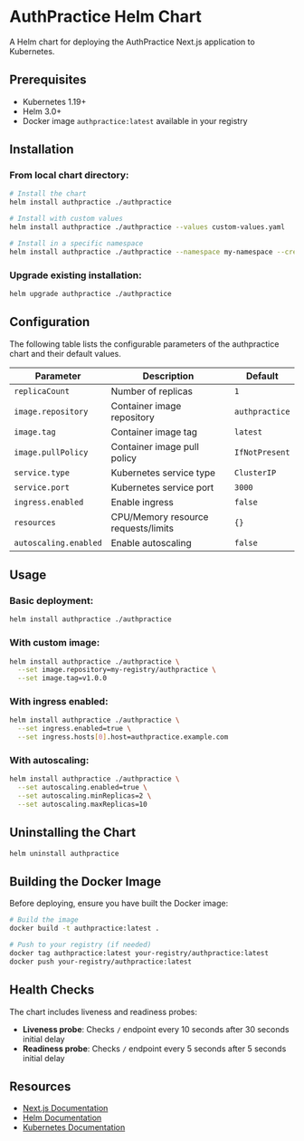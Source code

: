 # AuthPractice Helm Chart

A Helm chart for deploying the AuthPractice Next.js application to Kubernetes.

## Prerequisites

- Kubernetes 1.19+
- Helm 3.0+
- Docker image `authpractice:latest` available in your registry

## Installation

### From local chart directory:

```bash
# Install the chart
helm install authpractice ./authpractice

# Install with custom values
helm install authpractice ./authpractice --values custom-values.yaml

# Install in a specific namespace
helm install authpractice ./authpractice --namespace my-namespace --create-namespace
```

### Upgrade existing installation:

```bash
helm upgrade authpractice ./authpractice
```

## Configuration

The following table lists the configurable parameters of the authpractice chart and their default values.

| Parameter | Description | Default |
|-----------|-------------|---------|
| `replicaCount` | Number of replicas | `1` |
| `image.repository` | Container image repository | `authpractice` |
| `image.tag` | Container image tag | `latest` |
| `image.pullPolicy` | Container image pull policy | `IfNotPresent` |
| `service.type` | Kubernetes service type | `ClusterIP` |
| `service.port` | Kubernetes service port | `3000` |
| `ingress.enabled` | Enable ingress | `false` |
| `resources` | CPU/Memory resource requests/limits | `{}` |
| `autoscaling.enabled` | Enable autoscaling | `false` |

## Usage

### Basic deployment:

```bash
helm install authpractice ./authpractice
```

### With custom image:

```bash
helm install authpractice ./authpractice \
  --set image.repository=my-registry/authpractice \
  --set image.tag=v1.0.0
```

### With ingress enabled:

```bash
helm install authpractice ./authpractice \
  --set ingress.enabled=true \
  --set ingress.hosts[0].host=authpractice.example.com
```

### With autoscaling:

```bash
helm install authpractice ./authpractice \
  --set autoscaling.enabled=true \
  --set autoscaling.minReplicas=2 \
  --set autoscaling.maxReplicas=10
```

## Uninstalling the Chart

```bash
helm uninstall authpractice
```

## Building the Docker Image

Before deploying, ensure you have built the Docker image:

```bash
# Build the image
docker build -t authpractice:latest .

# Push to your registry (if needed)
docker tag authpractice:latest your-registry/authpractice:latest
docker push your-registry/authpractice:latest
```

## Health Checks

The chart includes liveness and readiness probes:
- **Liveness probe**: Checks `/` endpoint every 10 seconds after 30 seconds initial delay
- **Readiness probe**: Checks `/` endpoint every 5 seconds after 5 seconds initial delay

## Resources

- [Next.js Documentation](https://nextjs.org/docs)
- [Helm Documentation](https://helm.sh/docs)
- [Kubernetes Documentation](https://kubernetes.io/docs) 